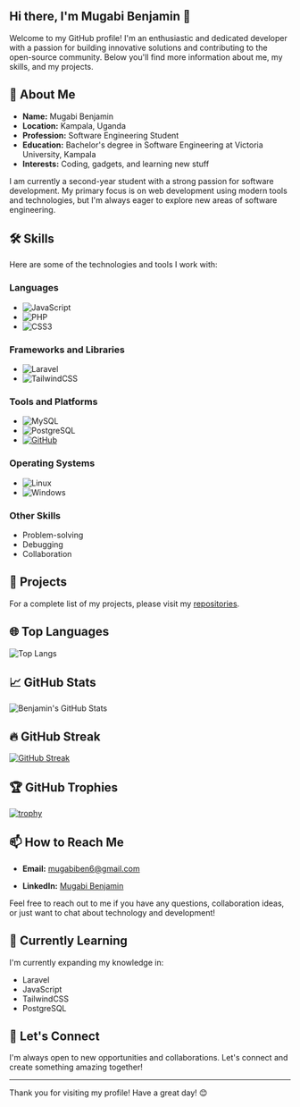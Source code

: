 ## Hi there, I'm Mugabi Benjamin 👋

Welcome to my GitHub profile! I'm an enthusiastic and dedicated developer with a passion for building innovative solutions and contributing to the open-source community. Below you'll find more information about me, my skills, and my projects.


## 🚀 About Me

- **Name:** Mugabi Benjamin
- **Location:** Kampala, Uganda
- **Profession:** Software Engineering Student
- **Education:** Bachelor's degree in Software Engineering at Victoria University, Kampala
- **Interests:** Coding, gadgets, and learning new stuff

I am currently a second-year student with a strong passion for software development. My primary focus is on web development using modern tools and technologies, but I'm always eager to explore new areas of software engineering.


## 🛠️ Skills

Here are some of the technologies and tools I work with:

### Languages
- ![JavaScript](https://img.shields.io/badge/-JavaScript-F7DF1E?logo=javascript&logoColor=black&style=flat-square)
- ![PHP](https://img.shields.io/badge/-PHP-777BB4?logo=php&logoColor=white&style=flat-square)
- ![CSS3](https://img.shields.io/badge/-CSS3-1572B6?logo=css3&logoColor=white&style=flat-square)

### Frameworks and Libraries
- ![Laravel](https://img.shields.io/badge/-Laravel-FF2D20?logo=laravel&logoColor=white&style=flat-square)
- ![TailwindCSS](https://img.shields.io/badge/-TailwindCSS-06B6D4?logo=tailwindcss&logoColor=white&style=flat-square)

### Tools and Platforms
- ![MySQL](https://img.shields.io/badge/-MySQL-4479A1?logo=mysql&logoColor=white&style=flat-square)
- ![PostgreSQL](https://img.shields.io/badge/-PostgreSQL-4169E1?logo=postgresql&logoColor=white&style=flat-square)
- [![GitHub](https://img.shields.io/badge/GitHub-Repo-blue?logo=github)](https://github.com/mugabiBenjamin)

### Operating Systems
- ![Linux](https://img.shields.io/badge/Linux-0078D6?style=for-the-badge&logo=linux&logoColor=white)
- ![Windows](https://img.shields.io/badge/Windows-0078D6?style=for-the-badge&logo=windows&logoColor=white)

### Other Skills
- Problem-solving
- Debugging
- Collaboration


## 🔭 Projects

<!-- Here are some of the projects I've worked on:

 ### Online Grocery App
**Description:** A web application for online grocery shopping.  
**Technologies Used:** Laravel, TailwindCSS, MySQL  
**Repository:** [Online Grocery App](https://github.com/mugabiBenjamin/online_grocery_app)

### AI Transfer
**Description:** An AI-powered file transfer tool.  
**Technologies Used:** JavaScript, PostgreSQL  
**Repository:** [AI Transfer](https://github.com/mugabiBenjamin/ai_transfer)  -->

For a complete list of my projects, please visit my [repositories](https://github.com/mugabiBenjamin?tab=repositories).


## 🌐 Top Languages

![Top Langs](https://github-readme-stats.vercel.app/api/top-langs/?username=mugabiBenjamin&layout=compact&theme=radical)


## 📈 GitHub Stats

![Benjamin's GitHub Stats](https://github-readme-stats.vercel.app/api?username=mugabiBenjamin&show_icons=true&theme=radical)


## 🔥 GitHub Streak

[![GitHub Streak](https://github-readme-streak-stats.herokuapp.com/?user=mugabiBenjamin&theme=radical)](https://git.io/streak-stats)


## 🏆 GitHub Trophies

[![trophy](https://github-profile-trophy.vercel.app/?username=mugabiBenjamin&theme=radical&no-frame=true)](https://github.com/ryo-ma/github-profile-trophy)


## 📫 How to Reach Me

- **Email:** mugabiben6@gmail.com
<!-- - **Phone:** +256778405701 -->
- **LinkedIn:** [Mugabi Benjamin](https://www.linkedin.com/in/mugabi-benjamin-156603224/)

Feel free to reach out to me if you have any questions, collaboration ideas, or just want to chat about technology and development!


## 🌱 Currently Learning

I'm currently expanding my knowledge in:
- Laravel
- JavaScript
- TailwindCSS
- PostgreSQL


## 💬 Let's Connect

I'm always open to new opportunities and collaborations. Let's connect and create something amazing together!

---

Thank you for visiting my profile! Have a great day! 😊
